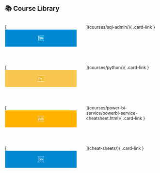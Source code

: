 <!-- =======================  Course Library cards ======================= -->
<link rel="stylesheet" href="webpage_style.css">

<style>
/* 2 × 2 grid ----------------------------------------------------------- */
.grid.cards    { display:grid; grid-template-columns:repeat(2,1fr);
                 gap:2rem; max-width:700px; margin:0 auto; }

/* full-button look ---------------------------------------------------- */
.card-link     { display:block; background:#fff; border-radius:12px;
                 overflow:hidden; box-shadow:0 2px 10px #0003;
                 transition:transform .15s ease; text-decoration:none; }
.card-link:hover { transform:translateY(-6px); }

/* coloured badge (top bar) ------------------------------------------- */
.card-badge    { display:flex; align-items:center; gap:.5rem;
                 justify-content:center; height:56px; /* badge height  */
                 font-weight:600; color:#fff; font-size:.95rem; }
.badge-sql     { background:#0288d1; }   /* tweak colours as desired   */
.badge-python  { background:#f9c74f; color:#502f00; }
.badge-powerbi { background:#ffb300; color:#472700; }
.badge-cheat   { background:#0288d1; }

/* hide the lower label completely ------------------------------------ */
.card-label    { display:none; }
</style>

## 📚 Course Library

<div class="grid cards" markdown="1">

[<span class="card-badge badge-sql">
   <img src="assets/logos/sql-admin.png" alt="" width="20" height="20" loading="lazy">
 
 </span>](courses/sql-admin/){ .card-link }

[<span class="card-badge badge-python">
   <img src="assets/logos/python.png" alt="" width="20" height="20" loading="lazy">
 
 </span>](courses/python/){ .card-link }

[<span class="card-badge badge-powerbi">
   <img src="assets/logos/powerbi.png" alt="" width="20" height="20" loading="lazy">
   
 </span>](courses/power-bi-service/powerbi-service-cheatsheet.html){ .card-link }

[<span class="card-badge badge-cheat">
   <img src="assets/logos/cheatsheet.png" alt="" width="20" height="20" loading="lazy">
  
 </span>](cheat-sheets/){ .card-link }

</div>
